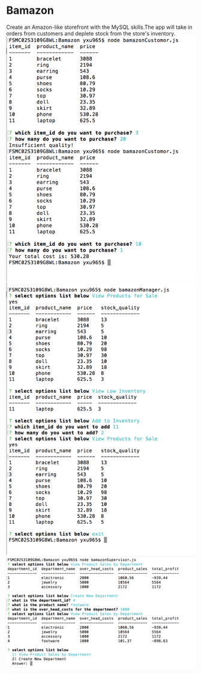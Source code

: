 # Bamazon
Create an Amazon-like storefront with the MySQL skills.The app will take in orders from customers and deplete stock from the store's inventory. 
![alt text](https://github.com/yilinxu/Bamazon/blob/master/bamazonCustomor.png)
![alt text](https://github.com/yilinxu/Bamazon/blob/master/bamazonManager.png)
![alt text](https://github.com/yilinxu/Bamazon/blob/master/bamazonSupervisor.png)
